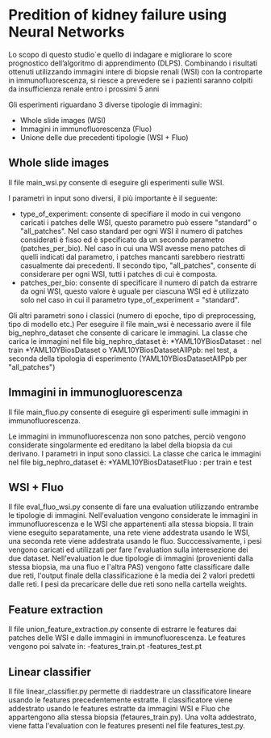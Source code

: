 # Predition of kidney failure using Neural Networks

Lo scopo di questo studio`e quello di indagare e migliorare lo score prognostico dell’algoritmo di apprendimento (DLPS). Combinando i risultati ottenuti utilizzando immagini intere di biopsie renali (WSI) con la controparte in immunofluorescenza, si riesce a prevedere se i pazienti saranno colpiti da insufficienza renale entro i prossimi 5 anni

Gli esperimenti riguardano 3 diverse tipologie di immagini: 
- Whole slide images (WSI)
- Immagini in immunofluorescenza (Fluo)
- Unione delle due precedenti tipologie (WSI + Fluo)

## Whole slide images

Il file main_wsi.py consente di eseguire gli esperimenti sulle WSI.

I parametri in input sono diversi, il più importante è il seguente:
* type_of_experiment: consente di specifiare il modo in cui vengono caricati i patches delle WSI, questo parametro può essere "standard" o "all_patches".
  Nel caso standard per ogni WSI il numero di patches considerati è fisso ed è specificato da un secondo parametro (patches_per_bio). Nel caso in cui una WSI
  avesse meno patches di quelli indicati dal parametro, i patches mancanti sarebbero riestratti casualmente dai precedenti.
  Il secondo tipo, "all_patches", consente di considerare per ogni WSI, tutti i patches di cui è composta. 
* patches_per_bio: consente di specificare il numero di patch da estrarre da ogni WSI, questo valore è uguale per ciascuna WSI ed è utilizzato solo nel caso in cui
  il parametro type_of_experiment = "standard".
  
Gli altri parametri sono i classici (numero di epoche, tipo di preprocessing, tipo di modello etc.)
Per eseguire il file main_wsi è necessario avere il file big_nephro_dataset che consente di caricare le immagini.
La classe che carica le immagini nel file big_nephro_dataset è:
*YAML10YBiosDataset : nel train
*YAML10YBiosDataset o YAML10YBiosDatasetAllPpb: nel test, a seconda della tipologia di esperimento (YAML10YBiosDatasetAllPpb per "all_patches")

## Immagini in immunogluorescenza

Il file main_fluo.py consente di eseguire gli esperimenti sulle immagini in immunofluorescenza.

Le immagini in immunofluorescenza non sono patches, perciò vengono considerate singolarmente ed ereditano la label della biopsia da cui derivano.
I parametri in input sono classici.
La classe che carica le immagini nel file big_nephro_dataset è:
*YAML10YBiosDatasetFluo : per train e test

## WSI + Fluo

Il file eval_fluo_wsi.py consente di fare una evaluation utilizzando entrambe le tipologie di immagini.
Nell'evaluation vengono considerate le immagini in immunofluorescenza e le WSI che appartenenti alla stessa biopsia.
Il train viene eseguito separatamente, una rete viene addestrata usando le WSI, una seconda rete viene addestrata usando le fluo.
Succcessivamente, i pesi vengono caricati ed utilizzati per fare l'evaluation sulla interesezione dei due dataset.
Nell'evaluation le due tipologie di immagini (provenienti dalla stessa biopsia, ma una fluo e l'altra PAS) vengono fatte classificare dalle due reti, l'output finale della classificazione è la media dei 2 valori predetti dalle reti.
I pesi da precaricare delle due reti sono nella cartella weights.

## Feature extraction

Il file union_feature_extraction.py consente di estrarre le features dai patches delle WSI e dalle immagini in immunofluorescenza.
Le features vengono poi salvate in:
-features_train.pt
-features_test.pt

## Linear classifier

Il file linear_classifier.py permette di riaddestrare un classificatore lineare usando le features precedentemente estratte. 
Il classificatore viene addestrato usando le features estratte da immagini WSI e Fluo che appartengono alla stessa biopsia (fetaures_train.py).
Una volta addestrato, viene fatta l'evaluation con le features presenti nel file features_test.py.


